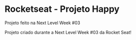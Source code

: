 # Rocketseat - Projeto Happy
Projeto feito na Next Level Week #03

Projeto criado durante a Next Level Week #03 da Rocket Seat!
